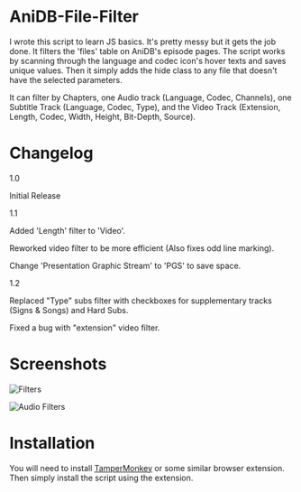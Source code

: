 # AniDB-File-Filter

I wrote this script to learn JS basics. It's pretty messy but it gets the job done. It filters the 'files' table on AniDB's episode pages. The script works by scanning through the language and codec icon's hover texts and saves unique values. Then it simply adds the hide class to any file that doesn't have the selected parameters.

It can filter by Chapters, one Audio track (Language, Codec, Channels), one Subtitle Track (Language, Codec, Type), and the Video Track (Extension, Length, Codec, Width, Height, Bit-Depth, Source).

# Changelog
1.0

Initial Release

1.1

Added 'Length' filter to 'Video'.

Reworked video filter to be more efficient (Also fixes odd line marking).

Change 'Presentation Graphic Stream' to 'PGS' to save space.

1.2

Replaced "Type" subs filter with checkboxes for supplementary tracks (Signs & Songs) and Hard Subs.

Fixed a bug with "extension" video filter.

# Screenshots
![Filters](https://files.catbox.moe/58toat.png)

![Audio Filters](https://files.catbox.moe/xlqf94.png)

# Installation

You will need to install [TamperMonkey](https://www.tampermonkey.net/) or some similar browser extension. Then simply install the script using the extension.
